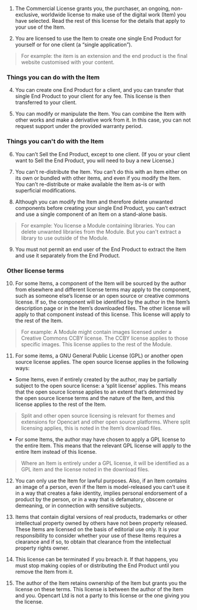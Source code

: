 1. The Commercial License grants you, the purchaser, an ongoing, non-exclusive, worldwide license to make use of the digital work (Item) you have selected. Read the rest of this license for the details that apply to your use of the Item.

2. You are licensed to use the Item to create one single End Product for yourself or for one client (a “single application”).
>For example: the item is an extension and the end product is the final website customised with your content.


### Things you can do with the Item

4. You can create one End Product for a client, and you can transfer that single End Product to your client for any fee. This license is then transferred to your client.

5. You can modify or manipulate the Item. You can combine the Item with other works and make a derivative work from it. In this case, you can not request support under the provided warranty period.


### Things you can't do with the Item
6. You can’t Sell the End Product, except to one client. (If you or your client want to Sell the End Product, you will need to buy a new License.)

7. You can’t re-distribute the Item. You can’t do this with an Item either on its own or bundled with other items, and even if you modify the Item. You can’t re-distribute or make available the Item as-is or with superficial modifications.

8. Although you can modify the Item and therefore delete unwanted components before creating your single End Product, you can’t extract and use a single component of an Item on a stand-alone basis.
>For example: You license a Module containing libraries. You can delete unwanted libraries from the Module. But you can't extract a library to use outside of the Module.

9. You must not permit an end user of the End Product to extract the Item and use it separately from the End Product.

### Other license terms

10. For some Items, a component of the Item will be sourced by the author from elsewhere and different license terms may apply to the component, such as someone else’s license or an open source or creative commons license. If so, the component will be identified by the author in the Item’s description page or in the Item’s downloaded files. The other license will apply to that component instead of this license. This license will apply to the rest of the Item.

>For example: A Module might contain images licensed under a Creative Commons CCBY license. The CCBY license applies to those specific images. This license applies to the rest of the Module.

11. For some items, a GNU General Public License (GPL) or another open source license applies. The open source license applies in the following ways:

- Some Items, even if entirely created by the author, may be partially subject to the open source license: a ‘split license’ applies. This means that the open source license applies to an extent that’s determined by the open source license terms and the nature of the Item, and this license applies to the rest of the Item.
>Split and other open source licensing is relevant for themes and extensions for Opencart and other open source platforms. Where split licensing applies, this is noted in the Item’s download files.

- For some Items, the author may have chosen to apply a GPL license to the entire Item. This means that the relevant GPL license will apply to the entire Item instead of this license.
>Where an Item is entirely under a GPL license, it will be identified as a GPL item and the license noted in the download files.

12. You can only use the Item for lawful purposes. Also, if an Item contains an image of a person, even if the Item is model-released you can’t use it in a way that creates a fake identity, implies personal endorsement of a product by the person, or in a way that is defamatory, obscene or demeaning, or in connection with sensitive subjects.

13. Items that contain digital versions of real products, trademarks or other intellectual property owned by others have not been property released. These Items are licensed on the basis of editorial use only. It is your responsibility to consider whether your use of these Items requires a clearance and if so, to obtain that clearance from the intellectual property rights owner.

14. This license can be terminated if you breach it. If that happens, you must stop making copies of or distributing the End Product until you remove the Item from it.

15. The author of the Item retains ownership of the Item but grants you the license on these terms. This license is between the author of the Item and you. Opencart Ltd is not a party to this license or the one giving you the license.
